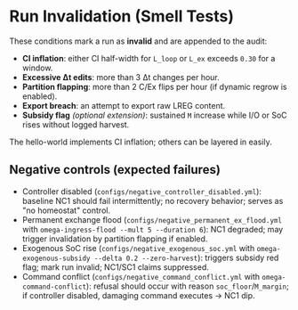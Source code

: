 # Run Invalidation (Smell Tests)

These conditions mark a run as **invalid** and are appended to the audit:

- **CI inflation**: either CI half-width for `L_loop` or `L_ex` exceeds `0.30` for a window.
- **Excessive Δt edits**: more than 3 Δt changes per hour.
- **Partition flapping**: more than 2 C/Ex flips per hour (if dynamic regrow is enabled).
- **Export breach**: an attempt to export raw LREG content.
- **Subsidy flag** *(optional extension)*: sustained `M` increase while I/O or SoC rises without logged harvest.

The hello-world implements CI inflation; others can be layered in easily.

## Negative controls (expected failures)

- Controller disabled (`configs/negative_controller_disabled.yml`): baseline NC1 should fail intermittently; no recovery behavior; serves as "no homeostat" control.
- Permanent exchange flood (`configs/negative_permanent_ex_flood.yml` with `omega-ingress-flood --mult 5 --duration 6`): NC1 degraded; may trigger invalidation by partition flapping if enabled.
- Exogenous SoC rise (`configs/negative_exogenous_soc.yml` with `omega-exogenous-subsidy --delta 0.2 --zero-harvest`): triggers subsidy red flag; mark run invalid; NC1/SC1 claims suppressed.
- Command conflict (`configs/negative_command_conflict.yml` with `omega-command-conflict`): refusal should occur with reason `soc_floor`/`M_margin`; if controller disabled, damaging command executes → NC1 dip.
